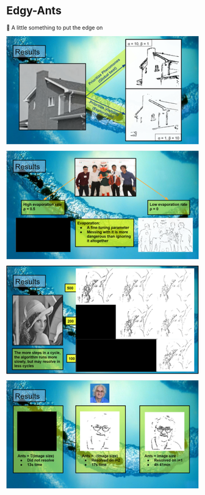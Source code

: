 # Edgy-Ants
:ant: A little something to put the edge on

![Effects of alpha and beta parameters on edge resolution](./alpha-beta.PNG)


![Effect of evaporation rate on edge resolution](./evaporation.PNG)


![Effects of number of steps and cycles on edge resolution](./steps-cycles.PNG)


![Effects of number of ants on edge resolution](./numAnts.PNG)
